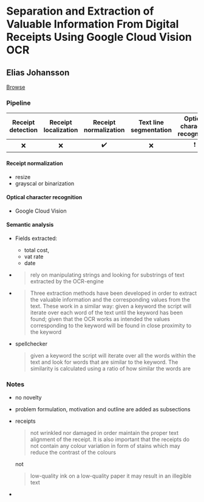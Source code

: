 # Separation and Extraction of Valuable Information From Digital Receipts Using Google Cloud Vision OCR

## Elias Johansson

[Browse](http://www.diva-portal.org/smash/get/diva2:1349283/FULLTEXT01.pdf)

### Pipeline

| Receipt detection | Receipt localization | Receipt normalization | Text line segmentation | Optical character recognition | Semantic analysis |
|:-----------------:|:--------------------:|:---------------------:|:----------------------:|:-----------------------------:|:-----------------:|
| ❌                 | ❌                    | ✔️                    | ❌                      | ❗                             | ✔️                |

#### Receipt normalization

* resize
* grayscal or binarization

#### Optical character recognition

- Google Cloud Vision

#### Semantic analysis

- Fields extracted:
  
  - total cost,
  - vat rate
  - date

- > rely on manipulating strings and looking for substrings of text extracted by the OCR-engine

- > Three extraction methods have been developed in order to extract the valuable information and the corresponding values from the text. These work in a similar way: given a keyword the script will iterate over each word of the text until the keyword has been found; given that the OCR works as intended the values corresponding to the keyword will be found in close proximity to the keyword

- spellchecker
  
  > given a keyword the script will iterate over all the words within the text and look for words that are similar to the keyword. The similarity is calculated using a ratio of how similar the words are

### Notes

* no novelty

* problem formulation, motivation and outline are added as subsections

* receipts
  
  > not wrinkled nor damaged in order maintain the proper text alignment of the receipt. It is also important that the receipts do not contain any colour variation in form of stains which may reduce the contrast of the colours
  
  not
  
  > low-quality ink on a low-quality paper it may result in an illegible text

* 
